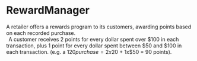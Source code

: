 # RewardManager
A retailer offers a rewards program to its customers, awarding points based on each recorded purchase.  
  
A customer receives 2 points for every dollar spent over $100 in each transaction, plus 1 point for every dollar spent between $50 and $100 in each transaction. 
(e.g. a $120 purchase = 2x$20 + 1x$50 = 90 points). 

